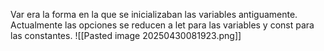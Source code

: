 Var era la forma en la que se inicializaban las variables antiguamente. Actualmente las opciones se reducen a let para las variables y const para las constantes.
![[Pasted image 20250430081923.png]]

